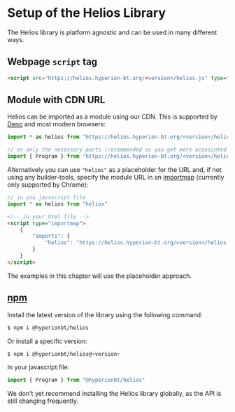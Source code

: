 # Setup of the Helios Library

The Helios library is platform agnostic and can be used in many different ways.

<script>
import("https://www.hyperion-bt.org/helios/helios.js").then((module) => {let elem = document.querySelector("main"); elem.innerHTML = elem.innerHTML.replaceAll('&lt;' + 'version' + '&gt;', module.VERSION);});
</script>

## Webpage `script` tag

```html
<script src="https://helios.hyperion-bt.org/<version>/helios.js" type="module" crossorigin></script>
```

## Module with CDN URL

Helios can be imported as a module using our CDN. This is supported by [Deno](https://deno.land) and most modern browsers:

```js
import * as helios from "https://helios.hyperion-bt.org/<version>/helios.js"

// or only the necessary parts (recommended as you get more acquainted with the library)
import { Program } from "https://helios.hyperion-bt.org/<version>/helios.js"
```

Alternatively you can use `"helios"` as a placeholder for the URL and, if not using any builder-tools, specify the module URL in an [importmap](https://github.com/WICG/import-maps) (currently only supported by Chrome):

```js
// in you javascript file
import * as helios from "helios"
```

```html
<!-- in your html file -->
<script type="importmap">
    {
        "imports": {
            "helios": "https://helios.hyperion-bt.org/<version>/helios.js"
        }
    }
</script>
```

The examples in this chapter will use the placeholder approach.

## [npm](https://www.npmjs.com)

Install the latest version of the library using the following command:

```bash
$ npm i @hyperionbt/helios
```

Or install a specific version:

```bash
$ npm i @hyperionbt/helios@<version>
```

In your javascript file:
```js
import { Program } from "@hyperionbt/helios"
```

We don't yet recommend installing the Helios library globally, as the API is still changing frequently.
